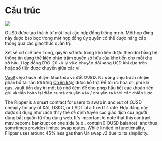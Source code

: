 # Cấu trúc

![](../.gitbook/assets/ousd\_docs\_graphics\_3.png)

OUSD được tạo thành từ một loạt các hợp đồng thông minh. Mỗi hợp đồng này được bao bọc trong một hợp đồng ủy quyền có thể được nâng cấp thông qua các giao thức quản trị.

Xét về cơ chế bên trong, quyền sở hữu trong kho tiền được theo dõi bằng hệ thống tín dụng thể hiện phần trăm quyền sở hữu của kho tiền cho mỗi chủ sở hữu. Hợp đồng ERC-20 xử lý việc chuyển đổi sang USD khi dựa trên hoặc số tiền được chuyển giữa các ví.

[Vault](api/vault.md) chịu trách nhiệm khai thác và đốt OUSD. Nó cũng chịu trách nhiệm phân bổ tài sản tới từng [Chiến lược](../core-concepts/supported-strategies/) được hỗ trợ. Để tối ưu hóa chi phí khí gas, vault tiền duy trì một bộ nhớ đệm để cho phép hầu hết các khoản tiền gửi và tiền hoàn lại diễn ra mà chuyển vào / chuyển ra khỏi các chiến lược.

The Flipper is a smart contract for users to swap in and out of OUSD cheaply for any of DAI, USDC, or USDT at a fixed 1:1 rate. Hợp đồng này được sử dụng như cách thay thế để định tuyến các giao dịch của người dùng bắt nguồn từ ứng dụng web. It's important to note that this contract may become bankrupt on one side (e.g., contain 0 OUSD balance), and thus sometimes provides limited swap routes. While limited in functionality, Flipper uses around 45% less gas than Uniswap v3 due to its simplicity.

